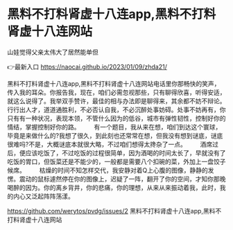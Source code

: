 # 黑料不打料肾虚十八连app,黑料不打料肾虚十八连网站
山娃觉得父亲太伟大了居然能单但

👉最新入口 https://naocai.github.io/2023/01/09/zhda21/

黑料不打料肾虚十八连app,黑料不打料肾虚十八连网站电话里你那畅快的笑声，传入我的耳朵。你报告我，现在，咱们必需忽视那些，只有聊得欣喜，听得安适，就这么说得了。我举双手赞许，最佳的相与办法即是聊得来，其余都不妨不辩论。
行行出人才，道道通胜利，不必否认自我，不必沉醉处事妨碍。处事不妨再有，你只有有一种状况，表现本领，不管什么因为的低谷，城市有弹性韧性，控制好你的情结，掌握控制好你的路。
　　有一个题目，我从来在想，咱们到达这个寰球，毕竟是来做什么的?我想了很久，到此刻也还常常在想，但我没有想到谜底，谜底很难吗?不是，大概谜底本就很大略，不过咱们想得太搀杂了一点。
　　酒席过后，便应该吃饭了，不过吃饭的过程很简单，因为酒喝的时间太长了，早就没有了吃饭的胃口，但饭菜还是不能少的，一般都是需要八个扣碗的菜，外加上一盘饺子候席。
　　枯燥的时间不知怎样交代，我安静对着Q上心腹的图像，静静的发愣。震动的鼠标遽然停在你的图像上，迟疑了一阵，翻开了你的空间，才知你那晚喝醉的因为。你的离乡背井，你的悲痛，你的理想，从来从来振动着我，此时，我的内心又泛起阵阵荡漾。

https://github.com/werytos/pvdg/issues/2
黑料不打料肾虚十八连app,黑料不打料肾虚十八连网站
